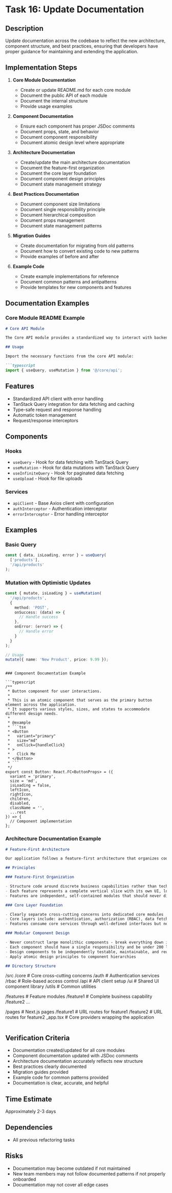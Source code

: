 # Task 16: Update Documentation

## Description
Update documentation across the codebase to reflect the new architecture, component structure, and best practices, ensuring that developers have proper guidance for maintaining and extending the application.

## Implementation Steps

1. **Core Module Documentation**
   - Create or update README.md for each core module
   - Document the public API of each module
   - Document the internal structure
   - Provide usage examples

2. **Component Documentation**
   - Ensure each component has proper JSDoc comments
   - Document props, state, and behavior
   - Document component responsibility
   - Document atomic design level where appropriate

3. **Architecture Documentation**
   - Create/update the main architecture documentation
   - Document the feature-first organization
   - Document the core layer foundation
   - Document component design principles
   - Document state management strategy

4. **Best Practices Documentation**
   - Document component size limitations
   - Document single responsibility principle
   - Document hierarchical composition
   - Document props management
   - Document state management patterns

5. **Migration Guides**
   - Create documentation for migrating from old patterns
   - Document how to convert existing code to new patterns
   - Provide examples of before and after

6. **Example Code**
   - Create example implementations for reference
   - Document common patterns and antipatterns
   - Provide templates for new components and features

## Documentation Examples

### Core Module README Example

```markdown
# Core API Module

The Core API module provides a standardized way to interact with backend services across the application.

## Usage

Import the necessary functions from the core API module:

```typescript
import { useQuery, useMutation } from '@/core/api';
```

## Features

- Standardized API client with error handling
- TanStack Query integration for data fetching and caching
- Type-safe request and response handling
- Automatic token management
- Request/response interceptors

## Components

### Hooks

- `useQuery` - Hook for data fetching with TanStack Query
- `useMutation` - Hook for data mutations with TanStack Query
- `useInfiniteQuery` - Hook for paginated data fetching
- `useUpload` - Hook for file uploads

### Services

- `apiClient` - Base Axios client with configuration
- `authInterceptor` - Authentication interceptor
- `errorInterceptor` - Error handling interceptor

## Examples

### Basic Query

```typescript
const { data, isLoading, error } = useQuery(
  ['products'],
  '/api/products'
);
```

### Mutation with Optimistic Updates

```typescript
const { mutate, isLoading } = useMutation(
  '/api/products',
  {
    method: 'POST',
    onSuccess: (data) => {
      // Handle success
    },
    onError: (error) => {
      // Handle error
    }
  }
);

// Usage
mutate({ name: 'New Product', price: 9.99 });
```
```

### Component Documentation Example

```typescript
/**
 * Button component for user interactions.
 * 
 * This is an atomic component that serves as the primary button element across the application.
 * It supports various styles, sizes, and states to accommodate different design needs.
 * 
 * @example
 * ```tsx
 * <Button
 *   variant="primary"
 *   size="md"
 *   onClick={handleClick}
 * >
 *   Click Me
 * </Button>
 * ```
 */
export const Button: React.FC<ButtonProps> = ({
  variant = 'primary',
  size = 'md',
  isLoading = false,
  leftIcon,
  rightIcon,
  children,
  disabled,
  className = '',
  ...rest
}) => {
  // Component implementation
};
```

### Architecture Documentation Example

```markdown
# Feature-First Architecture

Our application follows a feature-first architecture that organizes code around business capabilities rather than technical layers.

## Principles

### Feature-First Organization

- Structure code around discrete business capabilities rather than technical layers
- Each feature represents a complete vertical slice with its own UI, logic, and data access
- Features are independent, self-contained modules that should never directly depend on other features

### Core Layer Foundation

- Clearly separate cross-cutting concerns into dedicated core modules
- Core layers include: authentication, authorization (RBAC), data fetching utilities, shared state management
- Features consume core services through well-defined interfaces but never modify core directly

### Modular Component Design

- Never construct large monolithic components - break everything down into small, focused pieces
- Each component should have a single responsibility and be under 200 lines of code
- Design components to be independently testable, maintainable, and reusable within their feature
- Apply atomic design principles to component hierarchies

## Directory Structure

```
/src
  /core                     # Core cross-cutting concerns
    /auth                   # Authentication services
    /rbac                   # Role-based access control
    /api                    # API client setup
    /ui                     # Shared UI component library
    /utils                  # Common utilities
    
  /features                 # Feature modules
    /feature1               # Complete business capability
    /feature2
    ...
    
  /pages                    # Next.js pages
    /feature1               # URL routes for feature1
    /feature2               # URL routes for feature2
    _app.tsx               # Core providers wrapping the application
```
```

## Verification Criteria
- Documentation created/updated for all core modules
- Component documentation updated with JSDoc comments
- Architecture documentation accurately reflects new structure
- Best practices clearly documented
- Migration guides provided
- Example code for common patterns provided
- Documentation is clear, accurate, and helpful

## Time Estimate
Approximately 2-3 days

## Dependencies
- All previous refactoring tasks

## Risks
- Documentation may become outdated if not maintained
- New team members may not follow documented patterns if not properly onboarded
- Documentation may not cover all edge cases
